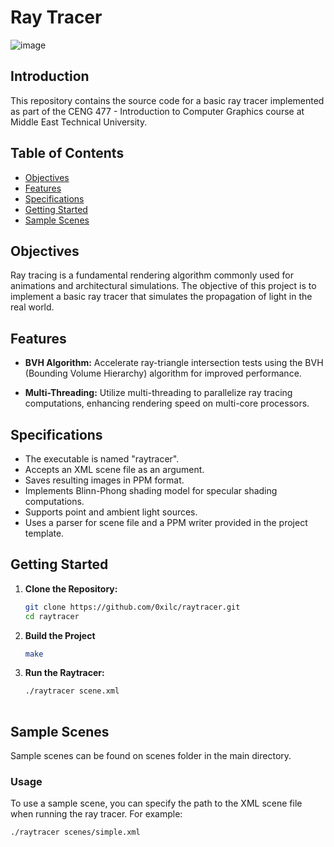 # Ray Tracer
![image](https://github.com/0xilc/raytracer/assets/28317283/0b68a298-352f-4566-b061-7adf2f1a73d3)

## Introduction

This repository contains the source code for a basic ray tracer implemented as part of the CENG 477 - Introduction to Computer Graphics course at Middle East Technical University.

## Table of Contents

- [Objectives](#objectives)
- [Features](#features)
- [Specifications](#specifications)
- [Getting Started](#getting-started)
- [Sample Scenes](#sample-scenes)

## Objectives

Ray tracing is a fundamental rendering algorithm commonly used for animations and architectural simulations. The objective of this project is to implement a basic ray tracer that simulates the propagation of light in the real world.

## Features

- **BVH Algorithm:** Accelerate ray-triangle intersection tests using the BVH (Bounding Volume Hierarchy) algorithm for improved performance.

- **Multi-Threading:** Utilize multi-threading to parallelize ray tracing computations, enhancing rendering speed on multi-core processors.


## Specifications

- The executable is named "raytracer".
- Accepts an XML scene file as an argument.
- Saves resulting images in PPM format.
- Implements Blinn-Phong shading model for specular shading computations.
- Supports point and ambient light sources.
- Uses a parser for scene file and a PPM writer provided in the project template.

## Getting Started

1. **Clone the Repository:**

   ```bash
   git clone https://github.com/0xilc/raytracer.git
   cd raytracer

2. **Build the Project**

   ```bash
   make
3. **Run the Raytracer:**

   ```bash
   ./raytracer scene.xml
  
## Sample Scenes

Sample scenes can be found on scenes folder in the main directory.

### Usage

To use a sample scene, you can specify the path to the XML scene file when running the ray tracer. For example:

```bash
./raytracer scenes/simple.xml
